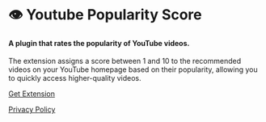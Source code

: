 # 👁️ Youtube Popularity Score

#### A plugin that rates the popularity of YouTube videos.

The extension assigns a score between 1 and 10 to the recommended videos on your YouTube homepage based on their popularity, allowing you to quickly access higher-quality videos.

[Get Extension](https://chromewebstore.google.com/detail/youtube-popularity-score/epejdmigffebgafpjociinhoefdahgpb)

[Privacy Policy](https://github.com/youtube-popularity-score/privacy-policy)
